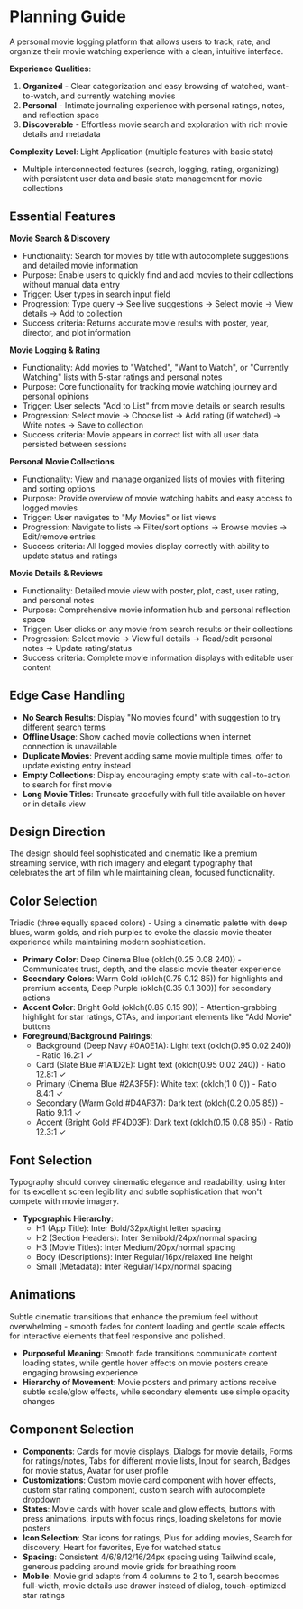 # Planning Guide

A personal movie logging platform that allows users to track, rate, and organize their movie watching experience with a clean, intuitive interface.

**Experience Qualities**: 
1. **Organized** - Clear categorization and easy browsing of watched, want-to-watch, and currently watching movies
2. **Personal** - Intimate journaling experience with personal ratings, notes, and reflection space  
3. **Discoverable** - Effortless movie search and exploration with rich movie details and metadata

**Complexity Level**: Light Application (multiple features with basic state)
- Multiple interconnected features (search, logging, rating, organizing) with persistent user data and basic state management for movie collections

## Essential Features

**Movie Search & Discovery**
- Functionality: Search for movies by title with autocomplete suggestions and detailed movie information
- Purpose: Enable users to quickly find and add movies to their collections without manual data entry
- Trigger: User types in search input field
- Progression: Type query → See live suggestions → Select movie → View details → Add to collection
- Success criteria: Returns accurate movie results with poster, year, director, and plot information

**Movie Logging & Rating**
- Functionality: Add movies to "Watched", "Want to Watch", or "Currently Watching" lists with 5-star ratings and personal notes
- Purpose: Core functionality for tracking movie watching journey and personal opinions
- Trigger: User selects "Add to List" from movie details or search results
- Progression: Select movie → Choose list → Add rating (if watched) → Write notes → Save to collection
- Success criteria: Movie appears in correct list with all user data persisted between sessions

**Personal Movie Collections**
- Functionality: View and manage organized lists of movies with filtering and sorting options
- Purpose: Provide overview of movie watching habits and easy access to logged movies
- Trigger: User navigates to "My Movies" or list views
- Progression: Navigate to lists → Filter/sort options → Browse movies → Edit/remove entries
- Success criteria: All logged movies display correctly with ability to update status and ratings

**Movie Details & Reviews**
- Functionality: Detailed movie view with poster, plot, cast, user rating, and personal notes
- Purpose: Comprehensive movie information hub and personal reflection space
- Trigger: User clicks on any movie from search results or their collections
- Progression: Select movie → View full details → Read/edit personal notes → Update rating/status
- Success criteria: Complete movie information displays with editable user content

## Edge Case Handling

- **No Search Results**: Display "No movies found" with suggestion to try different search terms
- **Offline Usage**: Show cached movie collections when internet connection is unavailable  
- **Duplicate Movies**: Prevent adding same movie multiple times, offer to update existing entry instead
- **Empty Collections**: Display encouraging empty state with call-to-action to search for first movie
- **Long Movie Titles**: Truncate gracefully with full title available on hover or in details view

## Design Direction

The design should feel sophisticated and cinematic like a premium streaming service, with rich imagery and elegant typography that celebrates the art of film while maintaining clean, focused functionality.

## Color Selection

Triadic (three equally spaced colors) - Using a cinematic palette with deep blues, warm golds, and rich purples to evoke the classic movie theater experience while maintaining modern sophistication.

- **Primary Color**: Deep Cinema Blue (oklch(0.25 0.08 240)) - Communicates trust, depth, and the classic movie theater experience
- **Secondary Colors**: Warm Gold (oklch(0.75 0.12 85)) for highlights and premium accents, Deep Purple (oklch(0.35 0.1 300)) for secondary actions
- **Accent Color**: Bright Gold (oklch(0.85 0.15 90)) - Attention-grabbing highlight for star ratings, CTAs, and important elements like "Add Movie" buttons
- **Foreground/Background Pairings**: 
  - Background (Deep Navy #0A0E1A): Light text (oklch(0.95 0.02 240)) - Ratio 16.2:1 ✓
  - Card (Slate Blue #1A1D2E): Light text (oklch(0.95 0.02 240)) - Ratio 12.8:1 ✓  
  - Primary (Cinema Blue #2A3F5F): White text (oklch(1 0 0)) - Ratio 8.4:1 ✓
  - Secondary (Warm Gold #D4AF37): Dark text (oklch(0.2 0.05 85)) - Ratio 9.1:1 ✓
  - Accent (Bright Gold #F4D03F): Dark text (oklch(0.15 0.08 85)) - Ratio 12.3:1 ✓

## Font Selection

Typography should convey cinematic elegance and readability, using Inter for its excellent screen legibility and subtle sophistication that won't compete with movie imagery.

- **Typographic Hierarchy**: 
  - H1 (App Title): Inter Bold/32px/tight letter spacing
  - H2 (Section Headers): Inter Semibold/24px/normal spacing  
  - H3 (Movie Titles): Inter Medium/20px/normal spacing
  - Body (Descriptions): Inter Regular/16px/relaxed line height
  - Small (Metadata): Inter Regular/14px/normal spacing

## Animations

Subtle cinematic transitions that enhance the premium feel without overwhelming - smooth fades for content loading and gentle scale effects for interactive elements that feel responsive and polished.

- **Purposeful Meaning**: Smooth fade transitions communicate content loading states, while gentle hover effects on movie posters create engaging browsing experience
- **Hierarchy of Movement**: Movie posters and primary actions receive subtle scale/glow effects, while secondary elements use simple opacity changes

## Component Selection

- **Components**: Cards for movie displays, Dialogs for movie details, Forms for ratings/notes, Tabs for different movie lists, Input for search, Badges for movie status, Avatar for user profile
- **Customizations**: Custom movie card component with hover effects, custom star rating component, custom search with autocomplete dropdown
- **States**: Movie cards with hover scale and glow effects, buttons with press animations, inputs with focus rings, loading skeletons for movie posters
- **Icon Selection**: Star icons for ratings, Plus for adding movies, Search for discovery, Heart for favorites, Eye for watched status
- **Spacing**: Consistent 4/6/8/12/16/24px spacing using Tailwind scale, generous padding around movie grids for breathing room
- **Mobile**: Movie grid adapts from 4 columns to 2 to 1, search becomes full-width, movie details use drawer instead of dialog, touch-optimized star ratings